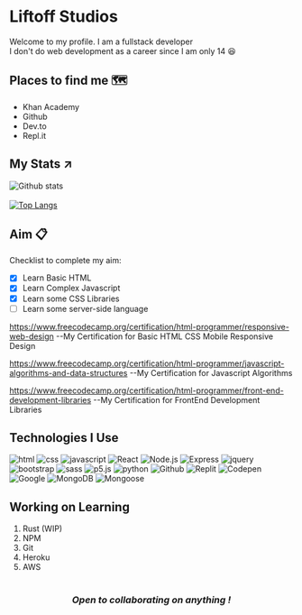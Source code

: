 # Liftoff Studios

Welcome to my profile. I am a fullstack developer<br>
I don't do web development as a career since I am only 14 😆

## Places to find me 🗺️

- Khan Academy
- Github
- Dev.to
- Repl.it


## My Stats ↗️
![Github stats](https://github-readme-stats.vercel.app/api?username=Liftoff-KA&theme=onedark)<br><br>
[![Top Langs](https://github-readme-stats.vercel.app/api/top-langs/?username=Liftoff-KA&theme=onedark)](https://github.com/anuraghazra/github-readme-stats)


## Aim 📋
Checklist to complete my aim:
* [x] Learn Basic HTML
* [x] Learn Complex Javascript 
* [x] Learn some CSS Libraries
* [ ] Learn some server-side language

https://www.freecodecamp.org/certification/html-programmer/responsive-web-design 
--My Certification for Basic HTML CSS Mobile Responsive Design

https://www.freecodecamp.org/certification/html-programmer/javascript-algorithms-and-data-structures
--My Certification for Javascript Algorithms

https://www.freecodecamp.org/certification/html-programmer/front-end-development-libraries 
--My Certification for FrontEnd Development Libraries



## Technologies I Use
![html](https://img.shields.io/badge/-HTML5-grey?logo=html5)
![css](https://img.shields.io/badge/-CSS3-grey?logo=css3)
![javascript](https://img.shields.io/badge/-Javascript-grey?logo=javascript)
![React](https://img.shields.io/badge/-React-grey?logo=react)
![Node.js](https://img.shields.io/badge/-NodeJS-grey?logo=node.js)
![Express](https://img.shields.io/badge/-Express-grey?logo=express)
![jquery](https://img.shields.io/badge/-jQuery-grey?logo=jQuery)
![bootstrap](https://img.shields.io/badge/-Bootstrap-grey?logo=bootstrap)
![sass](https://img.shields.io/badge/-SASS-grey?logo=sass)
![p5.js](https://img.shields.io/badge/-P5.js-grey?logo=p5.js)
![python](https://img.shields.io/badge/-Python-grey?logo=python)
![Github](https://img.shields.io/badge/-Github-grey?logo=github)
![Replit](https://img.shields.io/badge/-Replit-grey?logo=replit)
![Codepen](https://img.shields.io/badge/-CodePen-grey?logo=codepen) 
![Google](https://img.shields.io/badge/-DeveloperConsole-grey?logo=google) 
![MongoDB](https://img.shields.io/badge/-MongoDB-grey?logo=mongodb) 
![Mongoose](https://img.shields.io/badge/-Mongoose-grey?logo=mongoose) 

## Working on Learning
1. Rust (WIP)
2. NPM
3. Git
4. Heroku
5. AWS
<br><br>

<center> <i><h3>Open to collaborating on anything !</h3></i></center>
